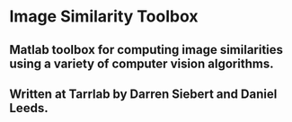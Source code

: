 # Image Similarity Toolbox

## Matlab toolbox for computing image similarities using a variety of computer vision algorithms.
## Written at Tarrlab by Darren Siebert and Daniel Leeds.
